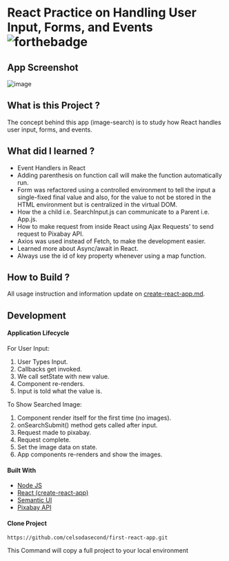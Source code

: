 # React Practice on Handling User Input, Forms, and Events ![forthebadge](https://badges.aleen42.com/src/react.svg)

## App Screenshot
![image](https://user-images.githubusercontent.com/75917932/205805489-f75fc117-aa1b-4f0f-86e9-696ac3cc7806.png)


## What is this Project ?

The concept behind this app (image-search) is to study how React handles user input, forms, and events.

## What did I learned ?

- Event Handlers in React
- Adding parenthesis on function call will make the function automatically run.
- Form was refactored using a controlled environment to tell the input a single-fixed final value and also, for the value to not be stored in the HTML environment but is centralized in the virtual DOM.
- How the a child i.e. SearchInput.js can communicate to a Parent i.e. App.js.
- How to make request from inside React using Ajax Requests' to send request to Pixabay API.
- Axios was used instead of Fetch, to make the development easier.
- Learned more about Async/await in React. 
- Always use the id of key property whenever using a map function.

## How to Build ?

All usage instruction and information update on [create-react-app.md](https://github.com/celsodasecond/first-react-app/blob/master/create-react-app.md).

## Development

#### Application Lifecycle

For User Input:
1. User Types Input.
2. Callbacks get invoked.
3. We call setState with new value.
4. Component re-renders.
5. Input is told what the value is.

To Show Searched Image:
1. Component render itself for the first time (no images).
2. onSearchSubmit() method gets called after input.
3. Request made to pixabay.
4. Request complete.
5. Set the image data on state.
6. App components re-renders and show the images.

#### Built With

- [Node JS](https://nodejs.org/en/) 
- [React (create-react-app)](https://reactjs.org/docs/create-a-new-react-app.html)
- [Semantic UI](https://semantic-ui.com/)
- [Pixabay API](https://pixabay.com/api/docs/)

#### Clone Project

```shell
https://github.com/celsodasecond/first-react-app.git
```

This Command will copy a full project to your local environment


